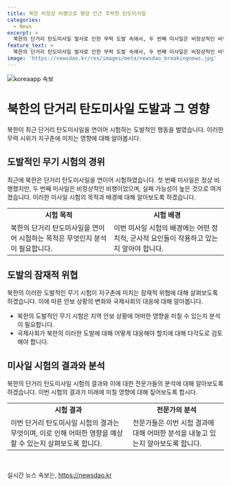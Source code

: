 ```yaml
---
title: 북한 비정상 비행으로 평양 인근 추락한 탄도미사일
categories:
  - News
excerpt: >
  북한의 단거리 탄도미사일 발사로 인한 무력 도발 속에서, 두 번째 미사일은 비정상적인 비행과 실패 가능성이 높아 보입니다. 두 미사일의 발사 위치와 목표 지점, 비행 거리 등을 고려하면, 평양 인근에 잔해가 떨어졌을 가능성이 제기되고 있습니다. 북한이 시험한 화성-11형 미사일은 러시아에 지원되는 무기로, 실패 시 체면을 구기고 수출용 성능을 확인하기 위한 발사로 분석됩니다. 실패 시도로 인해 체면만 구껴지는 상황이 될 수 있을 것으로 전망됩니다. 이은정 기자가 전달했습니다.
feature_text: >
  북한의 단거리 탄도미사일 발사로 인한 무력 도발 속에서, 두 번째 미사일은 비정상적인 비행과 실패 가능성이 높아 보입니다. 두 미사일의 발사 위치와 목표 지점, 비행 거리 등을 고려하면, 평양 인근에 잔해가 떨어졌을 가능성이 제기되고 있습니다. 북한이 시험한 화성-11형 미사일은 러시아에 지원되는 무기로, 실패 시 체면을 구기고 수출용 성능을 확인하기 위한 발사로 분석됩니다. 실패 시도로 인해 체면만 구껴지는 상황이 될 수 있을 것으로 전망됩니다. 이은정 기자가 전달했습니다.
image: 'https://newsdao.kr/res/images/meta/newsdao_breakingnews.jpg'
---
```


<p><img src="https://newsdao.kr/res/images/meta/newsdao_breakingnews.jpg" alt="koreaapp 속보" /></p>

<h1>북한의 단거리 탄도미사일 도발과 그 영향</h1>

<p data-ke-size="size16">북한이 최근 단거리 탄도미사일을 연이어 시험하는 도발적인 행동을 벌였습니다. 이러한 무력 시위가 지구촌에 미치는 영향에 대해 알아봅시다.</p>

<h2 data-ke-size="size26">도발적인 무기 시험의 경위</h2>

<p data-ke-size="size16">최근에 북한은 단거리 탄도미사일을 연이어 시험하였습니다. 첫 번째 미사일은 정상 비행했지만, 두 번째 미사일은 비정상적인 비행이었으며, 실패 가능성이 높은 것으로 여겨졌습니다. 이러한 미사일 시험의 목적과 배경에 대해 알아보도록 하겠습니다.</p>

<table>
    <tr>
        <td style="text-align: center; height: 17px;"><b>시험 목적</b></td>
        <td style="text-align: center; height: 17px;"><b>시험 배경</b></td>
    </tr>
    <tr>
        <td>북한의 단거리 탄도미사일을 연이어 시험하는 목적은 무엇인지 분석이 필요합니다.</td>
        <td>이번 미사일 시험의 배경에는 어떤 정치적, 군사적 요인들이 작용하고 있는지 알아야 합니다.</td>
    </tr>
</table>

<h2 data-ke-size="size26">도발의 잠재적 위협</h2>

<p data-ke-size="size16">북한의 이러한 도발적인 무기 시험이 지구촌에 미치는 잠재적 위협에 대해 살펴보도록 하겠습니다. 이에 따른 안보 상황의 변화와 국제사회의 대응에 대해 알아봅니다.</p>

<ul>
    <li>북한의 도발적인 무기 시험은 지역 안보 상황에 어떠한 영향을 미칠 수 있는지 분석이 필요합니다.</li>
    <li>국제사회가 북한의 이러한 도발에 대해 어떻게 대응해야 할지에 대해 다각도로 검토해야 합니다.</li>
</ul>

<h2 data-ke-size="size26">미사일 시험의 결과와 분석</h2>

<p data-ke-size="size16">북한의 단거리 탄도미사일 시험의 결과와 이에 대한 전문가들의 분석에 대해 알아보도록 하겠습니다. 이번 시험의 결과가 미래에 미칠 영향에 대해 짚어보도록 합시다.</p>

<table>
    <tr>
        <td style="text-align: center; height: 17px;"><b>시험 결과</b></td>
        <td style="text-align: center; height: 17px;"><b>전문가의 분석</b></td>
    </tr>
    <tr>
        <td>이번 단거리 탄도미사일 시험의 결과는 무엇이며, 이로 인해 어떠한 영향을 예상할 수 있는지 살펴보도록 합니다.</td>
        <td>전문가들은 이번 시험 결과에 대해 어떠한 분석을 내놓고 있는지 알아보도록 합니다.</td>
    </tr>
</table>

<p data-ke-size="size16">&nbsp;</p>
실시간 뉴스 속보는, <a href="https://newsdao.kr" rel="dofollow">https://newsdao.kr</a>


